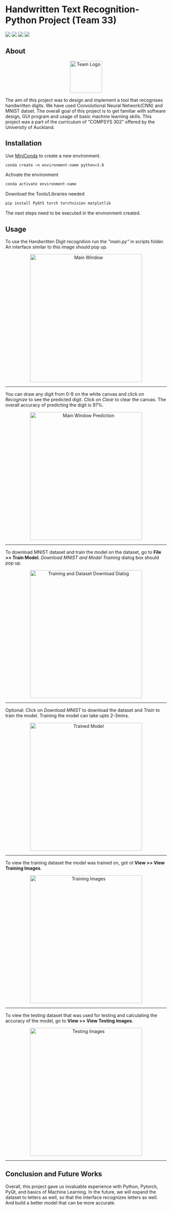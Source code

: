 # Handwritten Text Recognition- Python Project (Team 33)

![](https://badgen.net/badge/Tools/Python-3.7&above/blue?icon=https://simpleicons.org/icons/python.svg&labelColor=cyan&label)
![](https://badgen.net/badge/Library/Pytorch/blue?icon=https://simpleicons.org/icons/pytorch.svg&labelColor=cyan&label)
![](https://badgen.net/badge/Library/PyQt5/blue?icon=&labelColor=cyan&label) ![](https://badgen.net/badge/Tools/numpy/blue?icon=https://upload.wikimedia.org/wikipedia/commons/1/1a/NumPy_logo.svg&labelColor=cyan&label)

## About

<p align="center">
  <img src="https://user-images.githubusercontent.com/73872595/115130888-699dbf00-a047-11eb-9d59-d6774f77f4df.png" alt="Team Logo"
	title="Logo" width="100" height="100" />
</p>

The aim of this project was to design and implement a tool that recognises handwritten digits. We have used Convolutional Neural Network(CNN) and MNIST datset.
The overall goal of this project is to get familiar with software design, GUI program and usage of basic machine learning skills.
This project was a part of the curriculum of “COMPSYS 302” offered by the University of Auckland.

## Installation

Use [MiniConda](https://docs.conda.io/en/latest/miniconda.html) to create a new environment.

```bash
conda create –n environment-name python=3.8
```

Activate the environment

```bash
conda activate environment-name
```

Download the Tools/Libraries needed

```bash
pip install PyQt5 torch torchvision matplotlib
```

The next steps need to be executed in the environment created.

## Usage

To use the Handwritten Digit recognition run the _"main.py"_ in scripts folder.
An interface similar to this image should pop up.

<p align="center">
  <img src="https://user-images.githubusercontent.com/73872595/115680587-ce3e7e00-a3a7-11eb-91d0-04319667ff62.png" alt="Main Window"
	title="Main Window" width="350" height="400" />
</p>

<hr>

You can draw any digit from 0-9 on the white canvas and click on _Recognize_ to see the predicted digit. Click on _Clear_ to clear the canvas.
The overall accuracy of predicting the digit is 97%.

<p align="center">
  <img src="https://user-images.githubusercontent.com/73872595/115680803-03e36700-a3a8-11eb-8587-a18b4a7d9ed3.png" alt="Main Window Prediction"
	title="Main Window Prediction" width="350" height="400" />
</p>

<hr>

To download MNIST dataset and train the model on the dataset, go to **File >> Train Model**.
_Download MNIST and Model Training_ dialog box should pop up.

<p align="center">
  <img src="https://user-images.githubusercontent.com/73872595/115681818-fc708d80-a3a8-11eb-8b76-fe308b767fb8.png"
	title="Training and Dataset Download Dialog" width="350" height="400" />
</p>
<hr>

Optional: Click on _Download MNIST_ to download the dataset and _Train_ to train the model.
Training the model can take upto 2-3mins.

<p align="center">
  <img src="https://user-images.githubusercontent.com/73872595/115685978-da790a00-a3ac-11eb-98e5-fa63d611c286.png" alt="Trained Model"
	title="Trained Model" width="350" height="400" />
</p>
<hr>

To view the training dataset the model was trained on, got ot **View >> View Training Images**. 
<p align="center">
  <img src="https://user-images.githubusercontent.com/73872595/115682336-799c0280-a3a9-11eb-9a9a-b22fe7777aea.png" alt="Training Images"
	title="Training Images" width="350" height="400" />
</p>
<hr>

To view the testing dataset that was used for testing and calculating the accuracy of the model, go to **View >> View Testing Images**.
<p align="center">
  <img src="https://user-images.githubusercontent.com/73872595/115683198-4f971000-a3aa-11eb-8ed7-48c9ec677a4d.png" alt="Testing Images"
	title="Testing Images" width="350" height="400" />
</p>
<hr>

## Conclusion and Future Works

Overall, this project gave us invaluable experience with Python, Pytorch, PyQt, and basics of Machine Learning.
In the future, we will expand the dataset to letters as well, so that the interface recognizes letters as well. And build a better model that can be more accurate.

